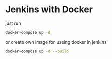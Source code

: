 # Jenkins with Docker

just run
```sh
docker-compose up -d
```

or create own image for useing docker in jenkins

```sh
docker-compose up -d --build
```
